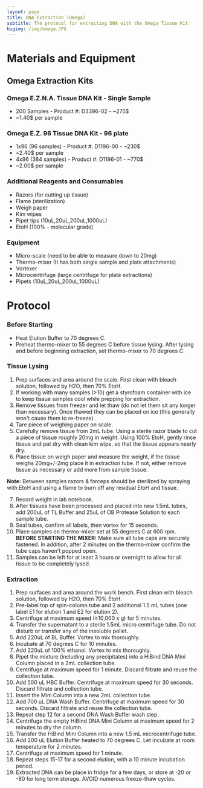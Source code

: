 ```yaml
---
layout: page
title: DNA Extraction (Omega)
subtitle: The protocol for extracting DNA with the Omega Tissue Kit
bigimg: /img/omega.JPG
---
```


# Materials and Equipment

## Omega Extraction Kits

### Omega E.Z.N.A. Tissue DNA Kit - Single Sample
 * 200 Samples - Product #: D3396-02 - ~275$
 * ~1.40$ per sample

### Omega E.Z. 96 Tissue DNA Kit - 96 plate
 * 1x96 (96 samples) - Product #: D1196-00 - ~230$
 * ~2.40$ per sample
 * 4x96 (384 samples) - Product #: D1196-01 - ~770$
 * ~2.00$ per sample

### Additional Reagents and Consumables
 * Razors (for cutting up tissue)
 * Flame (sterilization)
 * Weigh paper
 * Kim wipes
 * Pipet tips (10uL,20uL,200uL,1000uL)
 * EtoH (100% - molecular grade)

### Equipment 
 * Micro-scale (need to be able to measure down to 20mg)
 * Thermo-mixer (It has both single sample and plate attachments)
 * Vortexer
 * Microcentrifuge (large centrifuge for plate extractions)
 * Pipets (10uL,20uL,200uL,1000uL)

# Protocol

### Before Starting
 * Heat Elution Buffer to 70 degrees C.
 * Preheat thermo-mixer to 55 degrees C before tissue lysing. After lysing and before beginning extraction, set thermo-mixer to 70 degrees C.
### Tissue Lysing
1. Prep surfaces and area around the scale. First clean with bleach solution, followed by H2O, then 70% EtoH.
2. If working with many samples (>10) get a styrofoam container with ice to keep tissue samples cool while prepping for extraction.
3. Remove tissues from freezer and let thaw (do not let them sit any longer than necessary). Once thawed they can be placed on ice (this generally won't cause them to re-freeze).
4. Tare piece of weighing paper on scale.
5. Carefully remove tissue from 2mL tube. Using a sterile razor blade to cut a piece of tissue roughly 20mg in weight. Using 100% EtoH, gently rinse tissue and pat dry with clean kim wipe, so that the tissue appears nearly dry.
6. Place tissue on weigh paper and measure the weight, if the tissue weighs 20mg+/-2mg place it in extraction tube. If not, either remove tissue as necessary or add more from sample tissue.

  **Note:** Between samples razors & forceps should be sterilized by spraying with EtoH and using a flame to burn off any residual EtoH and tissue.

7. Record weight in lab notebook.
8. After tissues have been processed and placed into new 1.5mL tubes, add 200uL of TL Buffer and 25uL of OB Protease Solution to each sample tube.
9. Seal tubes, confirm all labels, then vortex for 15 seconds.
10. Place samples on thermo-mixer set at 55 degrees C at 600 rpm. **BEFORE STARTING THE MIXER:** Make sure all tube caps are securely fastened. In addition, after 2 minutes on the thermo-mixer confirm the tube caps haven't popped open.
11. Samples can be left for at least 3 hours or overnight to allow for all tissue to be completely lysed.

### Extraction
1. Prep surfaces and area around the work bench. First clean with bleach solution, followed by H2O, then 70% EtoH.
2. Pre-label top of spin-column tube and 2 additional 1.5 mL tubes (one label E1 for elution 1 and E2 for elution 2).
3. Centrifuge at maximum speed (≥10,000 x g) for 5 minutes.
4. Transfer the supernatant to a sterile 1.5mL micro centrifuge tube. Do not disturb or transfer any of the insoluble pellet.
5. Add 220uL of BL Buffer. Vortex to mix thoroughly.
6. Incubate at 70 degrees C for 10 minutes.
7. Add 220uL of 100% ethanol. Vortex to mix thoroughly.
8. Pipet the mixture (including any precipitates) into a HiBind DNA Mini Column placed in a 2mL collection tube. 
9. Centrifuge at maximum speed for 1 minute. Discard filtrate and reuse the collection tube.
10. Add 500 uL HBC Buffer. Centrifuge at maximum speed for 30 seconds. Discard filtrate and collection tube.
11. Insert the Mini Column into a new 2mL collection tube. 
12. Add 700 uL DNA Wash Buffer. Centrifuge at maximum speed for 30 seconds. Discard filtrate and reuse the collection tube. 
13. Repeat step 12 for a second DNA Wash Buffer wash step.
14. Centrifuge the empty HiBind DNA Mini Column at maximum speed for 2 minutes to dry the column. 
15. Transfer the HiBind Mini Column into a new 1.5 mL microcentrifuge tube.
16. Add 200 uL Elution Buffer heated to 70 degrees C. Let incubate at room temperature for 2 minutes.
17. Centrifuge at maximum speed for 1 minute.
18. Repeat steps 15-17 for a second elution, with a 10 minute incubation period.
19. Extracted DNA can be place in fridge for a few days, or store at -20 or -80 for long term storage. AVOID numerous freeze-thaw cycles.
